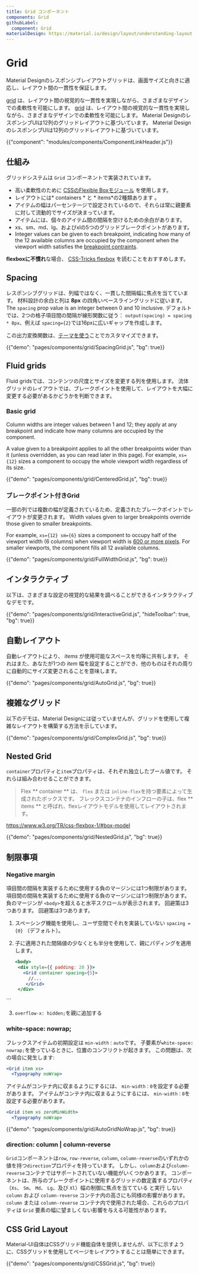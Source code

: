 ```yaml
---
title: Grid コンポーネント
components: Grid
githubLabel:
  component: Grid
materialDesign: https://material.io/design/layout/understanding-layout.html
---
```


# Grid

<p class="description">Material Designのレスポンシブレイアウトグリッドは、画面サイズと向きに適応し、レイアウト間の一貫性を保証します。</p>

[grid](https://material.io/design/layout/responsive-layout-grid.html) は、レイアウト間の視覚的な一貫性を実現しながら、さまざまなデザインでの柔軟性を可能にします。 [grid](https://material.io/design/layout/responsive-layout-grid.html) は、レイアウト間の視覚的な一貫性を実現しながら、さまざまなデザインでの柔軟性を可能にします。 Material DesignのレスポンシブUIは12列のグリッドレイアウトに基づいています。 Material DesignのレスポンシブUIは12列のグリッドレイアウトに基づいています。

{{"component": "modules/components/ComponentLinkHeader.js"}}

## 仕組み

グリッドシステムは `Grid` コンポーネントで実装されています。

- 高い柔軟性のために [CSSのFlexible Boxモジュール](https://www.w3.org/TR/css-flexbox-1/) を使用します。
- レイアウトには* containers * と * items*の2種類あります 。
- アイテムの幅はパーセンテージで設定されているので、それらは常に親要素に対して流動的でサイズが決まっています。
- アイテムには、個々のアイテム間の間隔を空けるための余白があります。
- xs、sm、md、lg、およびxlの5つのグリッドブレークポイントがあります。
- Integer values can be given to each breakpoint, indicating how many of the 12 available columns are occupied by the component when the viewport width satisfies the [breakpoint contraints](/customization/breakpoints/#default-breakpoints).

**flexboxに不慣れ**な場合、 [CSS-Tricks flexbox](https://css-tricks.com/snippets/css/a-guide-to-flexbox/) を読むことをおすすめします。

## Spacing

レスポンシブグリッドは、列幅ではなく、一貫した間隔幅に焦点を当てています。 材料設計の余白と列は **8px** の四角いベースライングリッドに従います。 The `spacing` prop value is an integer between 0 and 10 inclusive. デフォルトでは、2つの格子項目間の間隔が線形関数に従う： `output(spacing) = spacing * 8px`、例えば `spacing={2}`では16pxに広いギャップを作成します。

この出力変換関数は、[テーマを使う](/customization/spacing/)ことでカスタマイズできます。

{{"demo": "pages/components/grid/SpacingGrid.js", "bg": true}}

## Fluid grids

Fluid gridsでは、コンテンツの尺度とサイズを変更する列を使用します。 流体グリッドのレイアウトでは、ブレークポイントを使用して、レイアウトを大幅に変更する必要があるかどうかを判断できます。

### Basic grid

Column widths are integer values between 1 and 12; they apply at any breakpoint and indicate how many columns are occupied by the component.

A value given to a breakpoint applies to all the other breakpoints wider than it (unless overridden, as you can read later in this page). For example, `xs={12}` sizes a component to occupy the whole viewport width regardless of its size.

{{"demo": "pages/components/grid/CenteredGrid.js", "bg": true}}

### ブレークポイント付きGrid

一部の列では複数の幅が定義されているため、定義されたブレークポイントでレイアウトが変更されます。 Width values given to larger breakpoints override those given to smaller breakpoints.

For example, `xs={12} sm={6}` sizes a component to occupy half of the viewport width (6 columns) when viewport width is [600 or more pixels](/customization/breakpoints/#default-breakpoints). For smaller viewports, the component fills all 12 available columns.

{{"demo": "pages/components/grid/FullWidthGrid.js", "bg": true}}

## インタラクティブ

以下は、さまざまな設定の視覚的な結果を調べることができるインタラクティブなデモです。

{{"demo": "pages/components/grid/InteractiveGrid.js", "hideToolbar": true, "bg": true}}

## 自動レイアウト

自動レイアウトにより、 *items* が使用可能なスペースを均等に共有します。 それはまた、あなたが1つの *item* 幅を設定することができ、他のものはそれの周りに自動的にサイズ変更されることを意味します。

{{"demo": "pages/components/grid/AutoGrid.js", "bg": true}}

## 複雑なグリッド

以下のデモは、Material Designには従っていませんが、グリッドを使用して複雑なレイアウトを構築する方法を示しています。

{{"demo": "pages/components/grid/ComplexGrid.js", "bg": true}}

## Nested Grid

`container`プロパティと`item`プロパティは、それぞれ独立したブール値です。 それらは組み合わせることができます。

> Flex ** container ** は、 `flex` または `inline-flex`を持つ要素によって生成されたボックスです。 フレックスコンテナのインフローの子は、flex ** items ** と呼ばれ、flexレイアウトモデルを使用してレイアウトされます。

https://www.w3.org/TR/css-flexbox-1/#box-model

{{"demo": "pages/components/grid/NestedGrid.js", "bg": true}}

## 制限事項

### Negative margin

項目間の間隔を実装するために使用する負のマージンには1つ制限があります。 項目間の間隔を実装するために使用する負のマージンには1つ制限があります。 負のマージンが `<body>`を超えると水平スクロールが表示されます。 回避策は3つあります。 回避策は3つあります。

1. スペーシング機能を使用し、ユーザ空間でそれを実装していない `spacing ={0}` （デフォルト）。
2. 子に適用された間隔値の少なくとも半分を使用して、親にパディングを適用します。

   ```jsx
   <body>
    <div style={{ padding: 20 }}>
      <Grid container spacing={5}>
        //...
       </Grid>
    </div>
  </body>
   ```

3. `overflow-x: hidden;`を親に追加する

### white-space: nowrap;

フレックスアイテムの初期設定は `min-width：auto`です。 子要素が`white-space: nowrap;`を使っているときに、位置のコンフリクトが起きます。 この問題は、次の場合に発生します:

```jsx
<Grid item xs>
  <Typography noWrap>
```

アイテムがコンテナ内に収まるようにするには、 `min-width：0`を設定する必要があります。 アイテムがコンテナ内に収まるようにするには、 `min-width：0`を設定する必要があります。

```jsx
<Grid item xs zeroMinWidth>
  <Typography noWrap>
```

{{"demo": "pages/components/grid/AutoGridNoWrap.js", "bg": true}}

### direction: column | column-reverse

`Grid`コンポーネントは`row`, `row-reverse`, `column`, `column-reverse`のいずれかの値を持つ`direction`プロパティを持っています。 しかし、`column`および`column-reverse`コンテナではサポートされていない機能がいくつかあります。 コンポーネントは、所与のブレークポイントに使用するグリッドの数定義するプロパティ （`Xs`、 `Sm`、 `Md`、 `Lg`、及び `Xl`）幅の制御に焦点を当てている と実行 しない `column` および `column-reverse` コンテナ内の高さにも同様の影響があります。 `column` または `column-reverse` コンテナ内で使用された場合、これらのプロパティは `Grid` 要素の幅に望ましくない影響を与える可能性があります。

## CSS Grid Layout

Material-UI自体はCSSグリッド機能自体を提供しませんが、以下に示すように、CSSグリッドを使用してページをレイアウトすることは簡単にできます。

{{"demo": "pages/components/grid/CSSGrid.js", "bg": true}}
